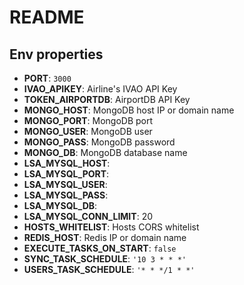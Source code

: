 # README

## Env properties

- **PORT**: `3000`
- **IVAO_APIKEY**:  Airline's IVAO API Key
- **TOKEN_AIRPORTDB**:  AirportDB API Key
- **MONGO_HOST**: MongoDB host IP or domain name
- **MONGO_PORT**: MongoDB port
- **MONGO_USER**: MongoDB user
- **MONGO_PASS**: MongoDB password
- **MONGO_DB**: MongoDB database name
- **LSA_MYSQL_HOST**: 
- **LSA_MYSQL_PORT**:
- **LSA_MYSQL_USER**: 
- **LSA_MYSQL_PASS**: 
- **LSA_MYSQL_DB**:
- **LSA_MYSQL_CONN_LIMIT**: 20
- **HOSTS_WHITELIST**: Hosts CORS whitelist  
- **REDIS_HOST**: Redis IP or domain name
- **EXECUTE_TASKS_ON_START**: `false`
- **SYNC_TASK_SCHEDULE**: `'10 3 * * *'`
- **USERS_TASK_SCHEDULE**: `'* * */1 * *'`
